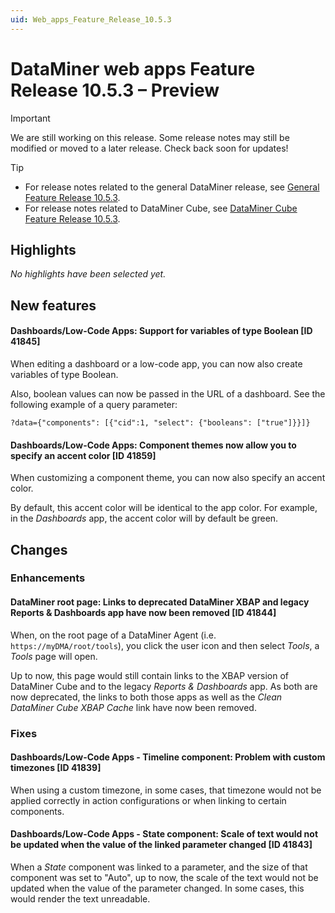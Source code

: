 ```yaml
---
uid: Web_apps_Feature_Release_10.5.3
---
```


# DataMiner web apps Feature Release 10.5.3 – Preview

> [!IMPORTANT]
> We are still working on this release. Some release notes may still be modified or moved to a later release. Check back soon for updates!

> [!TIP]
>
> - For release notes related to the general DataMiner release, see [General Feature Release 10.5.3](xref:General_Feature_Release_10.5.3).
> - For release notes related to DataMiner Cube, see [DataMiner Cube Feature Release 10.5.3](xref:Cube_Feature_Release_10.5.3).

## Highlights

*No highlights have been selected yet.*

## New features

#### Dashboards/Low-Code Apps: Support for variables of type Boolean [ID 41845]

<!-- MR 10.4.0 [CU12] - FR 10.5.3 -->

When editing a dashboard or a low-code app, you can now also create variables of type Boolean.

Also, boolean values can now be passed in the URL of a dashboard. See the following example of a query parameter:

`?data={"components": [{"cid":1, "select": {"booleans": ["true"]}}]}`

#### Dashboards/Low-Code Apps: Component themes now allow you to specify an accent color [ID 41859]

<!-- MR 10.4.0 [CU12] - FR 10.5.3 -->

When customizing a component theme, you can now also specify an accent color.

By default, this accent color will be identical to the app color. For example, in the *Dashboards* app, the accent color will by default be green.

## Changes

### Enhancements

#### DataMiner root page: Links to deprecated DataMiner XBAP and legacy Reports & Dashboards app have now been removed [ID 41844]

<!-- MR 10.4.0 [CU12] - FR 10.5.3 -->

When, on the root page of a DataMiner Agent (i.e. `https://myDMA/root/tools`), you click the user icon and then select *Tools*, a *Tools* page will open.

Up to now, this page would still contain links to the XBAP version of DataMiner Cube and to the legacy *Reports & Dashboards* app. As both are now deprecated, the links to both those apps as well as the *Clean DataMiner Cube XBAP Cache* link have now been removed.

### Fixes

#### Dashboards/Low-Code Apps - Timeline component: Problem with custom timezones [ID 41839]

<!-- MR 10.4.0 [CU12] - FR 10.5.3 -->

When using a custom timezone, in some cases, that timezone would not be applied correctly in action configurations or when linking to certain components.

#### Dashboards/Low-Code Apps - State component: Scale of text would not be updated when the value of the linked parameter changed [ID 41843]

<!-- MR 10.4.0 [CU12] - FR 10.5.3 -->

When a *State* component was linked to a parameter, and the size of that component was set to "Auto", up to now, the scale of the text would not be updated when the value of the parameter changed. In some cases, this would render the text unreadable.
